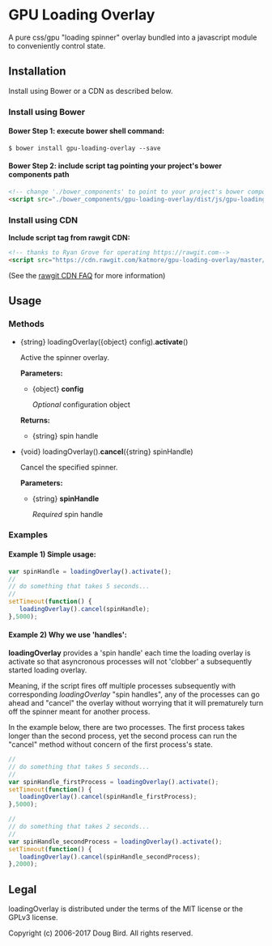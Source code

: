 # GPU Loading Overlay
A pure css/gpu "loading spinner" overlay bundled into a javascript module to conveniently control state.

## Installation
Install using Bower or a CDN as described below.

### Install using Bower
#### Bower Step 1: execute bower shell command:
```Shell
$ bower install gpu-loading-overlay --save
```
#### Bower Step 2: include script tag pointing your project's bower components path
```html
<!-- change './bower_components' to point to your project's bower components path as appropriate-->
<script src="./bower_components/gpu-loading-overlay/dist/js/gpu-loading-overlay.min.js"></script>
```

### Install using CDN
**Include script tag from rawgit CDN:**
```html
<!-- thanks to Ryan Grove for operating https://rawgit.com-->
<script src="https://cdn.rawgit.com/katmore/gpu-loading-overlay/master/dist/js/gpu-loading-overlay.min.js"></script>
```
(See the [rawgit CDN FAQ](https://github.com/rgrove/rawgit/wiki/Frequently-Asked-Questions) for more information)

## Usage
### Methods
  * {string} loadingOverlay({object} config).**activate**() 
  
     Active the spinner overlay.
     
     **Parameters:**

      * {object} **config**
      
        *Optional* configuration object
      
     **Returns:**

      * {string} spin handle
      

  * {void} loadingOverlay().**cancel**({string} spinHandle)
  
       Cancel the specified spinner.
     
     **Parameters:**

      * {string} **spinHandle**
      
        *Required* spin handle
      

### Examples

#### Example 1) Simple usage:

```javascript
var spinHandle = loadingOverlay().activate();
//
// do something that takes 5 seconds...
//
setTimeout(function() {
   loadingOverlay().cancel(spinHandle);
},5000);
```

#### Example 2) Why we use 'handles':

**loadingOverlay** provides a 'spin handle' each time the loading overlay is activate so that asyncronous processes
will not 'clobber' a subsequently started loading overlay.

Meaning, if the script fires off multiple processes subsequently with corresponding
*loadingOverlay* "spin handles", any of the processes can go ahead and "cancel" the overlay without worrying that it
will prematurely turn off the spinner meant for another process.

In the example below, there are two processes. The first process takes longer than the second process, yet the second
process can run the "cancel" method without concern of the first process's state.

```javascript
//
// do something that takes 5 seconds...
//
var spinHandle_firstProcess = loadingOverlay().activate();
setTimeout(function() {
   loadingOverlay().cancel(spinHandle_firstProcess);
},5000);

//
// do something that takes 2 seconds...
//
var spinHandle_secondProcess = loadingOverlay().activate();
setTimeout(function() {
   loadingOverlay().cancel(spinHandle_secondProcess);
},2000);
```

## Legal
loadingOverlay is distributed under the terms of the MIT license or the GPLv3 license.

Copyright (c) 2006-2017 Doug Bird.
All rights reserved.
